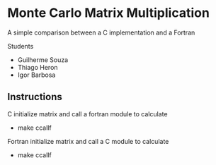 # Monte Carlo Matrix Multiplication

A simple comparison between a C implementation and a Fortran

Students
* Guilherme Souza
* Thiago Heron
* Igor Barbosa

## Instructions
C initialize matrix and call a fortran module to calculate
* make ccallf

Fortran initialize matrix and call a C module to calculate 
* make ccallf
